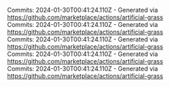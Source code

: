 Commits: 2024-01-30T00:41:24.110Z - Generated via https://github.com/marketplace/actions/artificial-grass
<br>
Commits: 2024-01-30T00:41:24.110Z - Generated via https://github.com/marketplace/actions/artificial-grass
<br>
Commits: 2024-01-30T00:41:24.110Z - Generated via https://github.com/marketplace/actions/artificial-grass
<br>
Commits: 2024-01-30T00:41:24.110Z - Generated via https://github.com/marketplace/actions/artificial-grass
<br>
Commits: 2024-01-30T00:41:24.110Z - Generated via https://github.com/marketplace/actions/artificial-grass
<br>
